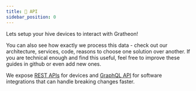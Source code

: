 ```yaml
---
title: 🔗 API
sidebar_position: 0
---
```

Lets setup your hive devices to interact with Gratheon!

You can also see how exactly we process this data - check out our architecture, services, code, reasons to choose one solution over another. If you are technical enough and find this useful, feel free to improve these guides in github or even add new ones.

We expose [REST APIs](REST%20APIs.md) for devices and [GraphQL API](GraphQL%20API.md) for software integrations that can handle breaking changes faster.